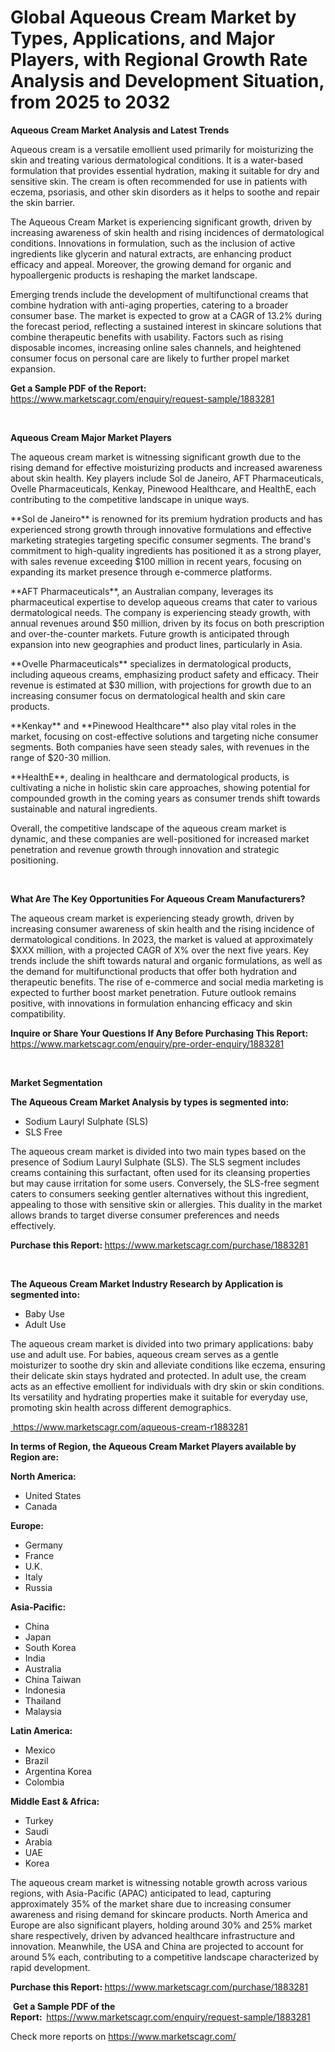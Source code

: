 <p><h1>Global Aqueous Cream Market by Types, Applications, and Major Players, with Regional Growth Rate Analysis and Development Situation, from 2025 to 2032</h1></p><p><strong>Aqueous Cream Market Analysis and Latest Trends</strong></p>
<p><p>Aqueous cream is a versatile emollient used primarily for moisturizing the skin and treating various dermatological conditions. It is a water-based formulation that provides essential hydration, making it suitable for dry and sensitive skin. The cream is often recommended for use in patients with eczema, psoriasis, and other skin disorders as it helps to soothe and repair the skin barrier.</p><p>The Aqueous Cream Market is experiencing significant growth, driven by increasing awareness of skin health and rising incidences of dermatological conditions. Innovations in formulation, such as the inclusion of active ingredients like glycerin and natural extracts, are enhancing product efficacy and appeal. Moreover, the growing demand for organic and hypoallergenic products is reshaping the market landscape.</p><p>Emerging trends include the development of multifunctional creams that combine hydration with anti-aging properties, catering to a broader consumer base. The market is expected to grow at a CAGR of 13.2% during the forecast period, reflecting a sustained interest in skincare solutions that combine therapeutic benefits with usability. Factors such as rising disposable incomes, increasing online sales channels, and heightened consumer focus on personal care are likely to further propel market expansion.</p></p>
<p><strong>Get a Sample PDF of the Report:&nbsp;</strong> <a href="https://www.marketscagr.com/enquiry/request-sample/1883281?utm_campaign=2097&utm_medium=2&utm_source=Github&utm_content=ia&utm_term=09022025&utm_id=aqueous-cream">https://www.marketscagr.com/enquiry/request-sample/1883281</a></p>
<p>&nbsp;</p>
<p><strong>Aqueous Cream Major Market Players</strong></p>
<p><p>The aqueous cream market is witnessing significant growth due to the rising demand for effective moisturizing products and increased awareness about skin health. Key players include Sol de Janeiro, AFT Pharmaceuticals, Ovelle Pharmaceuticals, Kenkay, Pinewood Healthcare, and HealthE, each contributing to the competitive landscape in unique ways.</p><p>**Sol de Janeiro** is renowned for its premium hydration products and has experienced strong growth through innovative formulations and effective marketing strategies targeting specific consumer segments. The brand's commitment to high-quality ingredients has positioned it as a strong player, with sales revenue exceeding $100 million in recent years, focusing on expanding its market presence through e-commerce platforms.</p><p>**AFT Pharmaceuticals**, an Australian company, leverages its pharmaceutical expertise to develop aqueous creams that cater to various dermatological needs. The company is experiencing steady growth, with annual revenues around $50 million, driven by its focus on both prescription and over-the-counter markets. Future growth is anticipated through expansion into new geographies and product lines, particularly in Asia.</p><p>**Ovelle Pharmaceuticals** specializes in dermatological products, including aqueous creams, emphasizing product safety and efficacy. Their revenue is estimated at $30 million, with projections for growth due to an increasing consumer focus on dermatological health and skin care products.</p><p>**Kenkay** and **Pinewood Healthcare** also play vital roles in the market, focusing on cost-effective solutions and targeting niche consumer segments. Both companies have seen steady sales, with revenues in the range of $20-30 million.</p><p>**HealthE**, dealing in healthcare and dermatological products, is cultivating a niche in holistic skin care approaches, showing potential for compounded growth in the coming years as consumer trends shift towards sustainable and natural ingredients.</p><p>Overall, the competitive landscape of the aqueous cream market is dynamic, and these companies are well-positioned for increased market penetration and revenue growth through innovation and strategic positioning.</p></p>
<p>&nbsp;</p>
<p><strong>What Are The Key Opportunities For Aqueous Cream Manufacturers?</strong></p>
<p><p>The aqueous cream market is experiencing steady growth, driven by increasing consumer awareness of skin health and the rising incidence of dermatological conditions. In 2023, the market is valued at approximately $XXX million, with a projected CAGR of X% over the next five years. Key trends include the shift towards natural and organic formulations, as well as the demand for multifunctional products that offer both hydration and therapeutic benefits. The rise of e-commerce and social media marketing is expected to further boost market penetration. Future outlook remains positive, with innovations in formulation enhancing efficacy and skin compatibility.</p></p>
<p><strong>Inquire or Share Your Questions If Any Before Purchasing This Report:</strong> <a href="https://www.marketscagr.com/enquiry/pre-order-enquiry/1883281?utm_campaign=2097&utm_medium=2&utm_source=Github&utm_content=ia&utm_term=09022025&utm_id=aqueous-cream">https://www.marketscagr.com/enquiry/pre-order-enquiry/1883281</a></p>
<p>&nbsp;</p>
<p><strong>Market Segmentation</strong></p>
<p><strong>The Aqueous Cream Market Analysis by types is segmented into:</strong></p>
<p><ul><li>Sodium Lauryl Sulphate (SLS)</li><li>SLS Free</li></ul></p>
<p><p>The aqueous cream market is divided into two main types based on the presence of Sodium Lauryl Sulphate (SLS). The SLS segment includes creams containing this surfactant, often used for its cleansing properties but may cause irritation for some users. Conversely, the SLS-free segment caters to consumers seeking gentler alternatives without this ingredient, appealing to those with sensitive skin or allergies. This duality in the market allows brands to target diverse consumer preferences and needs effectively.</p></p>
<p><strong>Purchase this Report:&nbsp;</strong><a href="https://www.marketscagr.com/purchase/1883281?utm_campaign=2097&utm_medium=2&utm_source=Github&utm_content=ia&utm_term=09022025&utm_id=aqueous-cream">https://www.marketscagr.com/purchase/1883281</a></p>
<p>&nbsp;</p>
<p><strong>The Aqueous Cream Market Industry Research by Application is segmented into:</strong></p>
<p><ul><li>Baby Use</li><li>Adult Use</li></ul></p>
<p><p>The aqueous cream market is divided into two primary applications: baby use and adult use. For babies, aqueous cream serves as a gentle moisturizer to soothe dry skin and alleviate conditions like eczema, ensuring their delicate skin stays hydrated and protected. In adult use, the cream acts as an effective emollient for individuals with dry skin or skin conditions. Its versatility and hydrating properties make it suitable for everyday use, promoting skin health across different demographics.</p></p>
<p><a href="https://www.marketscagr.com/aqueous-cream-r1883281?utm_campaign=2097&utm_medium=2&utm_source=Github&utm_content=ia&utm_term=09022025&utm_id=aqueous-cream">&nbsp;https://www.marketscagr.com/aqueous-cream-r1883281</a></p>
<p><strong>In terms of Region, the Aqueous Cream Market Players available by Region are:</strong></p>
<p>
    <p> <strong> North America: </strong>
        <ul>
            <li>United States</li>
            <li>Canada</li>
        </ul>
        </p> 
    <p> <strong> Europe: </strong>
        <ul>
            <li>Germany</li>
            <li>France</li>
            <li>U.K.</li>
            <li>Italy</li>
            <li>Russia</li>
        </ul>
        </p> 
    <p> <strong> Asia-Pacific: </strong>
        <ul>
            <li>China</li>
            <li>Japan</li>
            <li>South Korea</li>
            <li>India</li>
            <li>Australia</li>
            <li>China Taiwan</li>
            <li>Indonesia</li>
            <li>Thailand</li>
            <li>Malaysia</li>
        </ul>
        </p> 
    <p> <strong> Latin America: </strong>
        <ul>
            <li>Mexico</li>
            <li>Brazil</li>
            <li>Argentina Korea</li>
            <li>Colombia</li>
        </ul>
        </p> 
    <p> <strong> Middle East & Africa: </strong>
        <ul>
            <li>Turkey</li>
            <li>Saudi</li>
            <li>Arabia</li>
            <li>UAE</li>
            <li>Korea</li>
        </ul>
    </p>
    </p>
<p><p>The aqueous cream market is witnessing notable growth across various regions, with Asia-Pacific (APAC) anticipated to lead, capturing approximately 35% of the market share due to increasing consumer awareness and rising demand for skincare products. North America and Europe are also significant players, holding around 30% and 25% market share respectively, driven by advanced healthcare infrastructure and innovation. Meanwhile, the USA and China are projected to account for around 5% each, contributing to a competitive landscape characterized by rapid development.</p></p>
<p><strong>Purchase this Report: </strong><a href="https://www.marketscagr.com/purchase/1883281?utm_campaign=2097&utm_medium=2&utm_source=Github&utm_content=ia&utm_term=09022025&utm_id=aqueous-cream">https://www.marketscagr.com/purchase/1883281</a></p>
<p>&nbsp;<strong>Get a Sample PDF of the Report:&nbsp;&nbsp;</strong><a href="https://www.marketscagr.com/enquiry/request-sample/1883281?utm_campaign=2097&utm_medium=2&utm_source=Github&utm_content=ia&utm_term=09022025&utm_id=aqueous-cream">https://www.marketscagr.com/enquiry/request-sample/1883281</a></p>
<p><strong></strong></p>
<p>Check more reports on <a href="https://www.marketscagr.com/?utm_campaign=2097&utm_medium=2&utm_source=Github&utm_content=ia&utm_term=09022025&utm_id=aqueous-cream">https://www.marketscagr.com/</a></p>